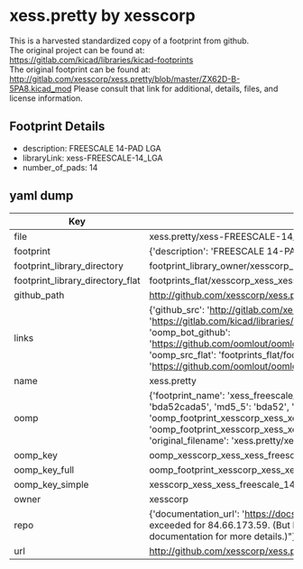 # xess.pretty by xesscorp  
This is a harvested standardized copy of a footprint from github.  
The original project can be found at:  
https://gitlab.com/kicad/libraries/kicad-footprints  
The original footprint can be found at:
http://gitlab.com/xesscorp/xess.pretty/blob/master/ZX62D-B-5PA8.kicad_mod
Please consult that link for additional, details, files, and license information.  
## Footprint Details
* description: FREESCALE 14-PAD LGA  
* libraryLink: xess-FREESCALE-14_LGA  
* number_of_pads: 14  
## yaml dump  
| Key | Value |  
| --- | --- |  
| file | xess.pretty/xess-FREESCALE-14_LGA.kicad_mod |  
| footprint | {'description': 'FREESCALE 14-PAD LGA', 'libraryLink': 'xess-FREESCALE-14_LGA', 'number_of_pads': 14} |  
| footprint_library_directory | footprint_library_owner/xesscorp_xess.pretty |  
| footprint_library_directory_flat | footprints_flat/xesscorp_xess_xess_freescale_14_lga/working |  
| github_path | http://github.com/xesscorp/xess.pretty/blob/master/xess-FREESCALE-14_LGA.kicad_mod |  
| links | {'github_src': 'http://gitlab.com/xesscorp/xess.pretty/blob/master/ZX62D-B-5PA8.kicad_mod', 'github_src_repo': 'https://gitlab.com/kicad/libraries/kicad-footprints', 'oomp_bot': 'footprints/xesscorp_xess_xess_freescale_14_lga/working', 'oomp_bot_github': 'https://github.com/oomlout/oomlout_oomp_footprint_bot/tree/main/footprints/xesscorp_xess_xess_freescale_14_lga/working', 'oomp_src_flat': 'footprints_flat/footprints_flat/xesscorp_xess_xess_freescale_14_lga/working', 'oomp_src_flat_github': 'https://github.com/oomlout/oomlout_oomp_footprint_src/tree/main/footprints_flat/xesscorp_xess_xess_freescale_14_lga/working'} |  
| name | xess.pretty |  
| oomp | {'footprint_name': 'xess_freescale_14_lga', 'library_name': 'xess', 'md5': 'bda52cada5cdfb1716e48557fc944eb5', 'md5_10': 'bda52cada5', 'md5_5': 'bda52', 'md5_6': 'bda52c', 'oomp_key': 'oomp_xesscorp_xess_xess_freescale_14_lga', 'oomp_key_extra': 'oomp_footprint_xesscorp_xess_xess_freescale_14_lga', 'oomp_key_full': 'oomp_footprint_xesscorp_xess_xess_freescale_14_lga_bda52c', 'oomp_key_simple': 'xesscorp_xess_xess_freescale_14_lga', 'original_filename': 'xess.pretty/xess-FREESCALE-14_LGA.kicad_mod', 'owner_name': 'xesscorp'} |  
| oomp_key | oomp_xesscorp_xess_xess_freescale_14_lga |  
| oomp_key_full | oomp_footprint_xesscorp_xess_xess_freescale_14_lga |  
| oomp_key_simple | xesscorp_xess_xess_freescale_14_lga |  
| owner | xesscorp |  
| repo | {'documentation_url': 'https://docs.github.com/rest/overview/resources-in-the-rest-api#rate-limiting', 'message': "API rate limit exceeded for 84.66.173.59. (But here's the good news: Authenticated requests get a higher rate limit. Check out the documentation for more details.)"} |  
| url | http://github.com/xesscorp/xess.pretty |  

